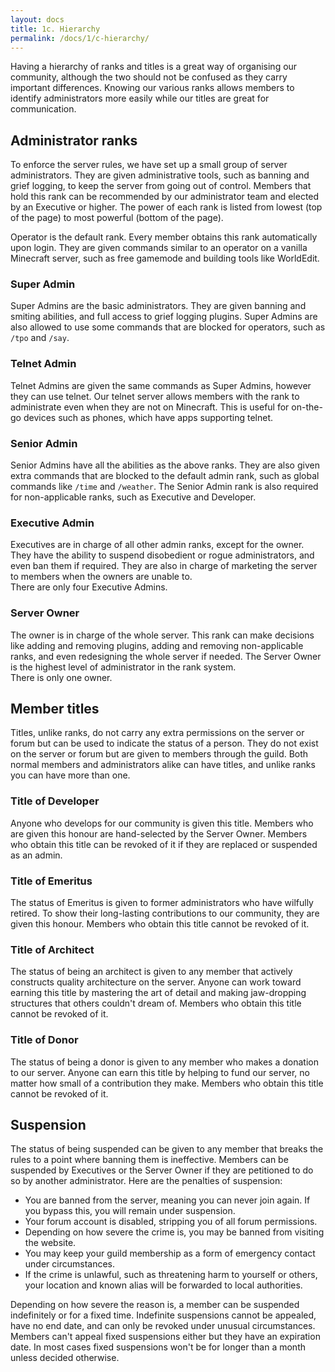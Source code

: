```yaml
---
layout: docs
title: 1c. Hierarchy
permalink: /docs/1/c-hierarchy/
---
```

Having a hierarchy of ranks and titles is a great way of organising our community, although the two should not be confused as they carry important differences.
Knowing our various ranks allows members to identify administrators more easily while our titles are great for communication.

## Administrator ranks
To enforce the server rules, we have set up a small group of server administrators.
They are given administrative tools, such as banning and grief logging, to keep the server from going out of control.
Members that hold this rank can be recommended by our administrator team and elected by an Executive or higher.
The power of each rank is listed from lowest (top of the page) to most powerful (bottom of the page).

Operator is the default rank.
Every member obtains this rank automatically upon login.
They are given commands similar to an operator on a vanilla Minecraft server, such as free gamemode and building tools like WorldEdit.

### Super Admin
Super Admins are the basic administrators.
They are given banning and smiting abilities, and full access to grief logging plugins.
Super Admins are also allowed to use some commands that are blocked for operators, such as `/tpo` and `/say`.

### Telnet Admin
Telnet Admins are given the same commands as Super Admins, however they can use telnet.
Our telnet server allows members with the rank to administrate even when they are not on Minecraft.
This is useful for on-the-go devices such as phones, which have apps supporting telnet.

### Senior Admin
Senior Admins have all the abilities as the above ranks.
They are also given extra commands that are blocked to the default admin rank, such as global commands like `/time` and `/weather`.
The Senior Admin rank is also required for non-applicable ranks, such as Executive and Developer.

### Executive Admin
Executives are in charge of all other admin ranks, except for the owner.
They have the ability to suspend disobedient or rogue administrators, and even ban them if required.
They are also in charge of marketing the server to members when the owners are unable to.
<br>
There are only four Executive Admins.

### Server Owner
The owner is in charge of the whole server.
This rank can make decisions like adding and removing plugins, adding and removing non-applicable ranks, and even redesigning the whole server if needed.
The Server Owner is the highest level of administrator in the rank system.
<br>
There is only one owner.

## Member titles
Titles, unlike ranks, do not carry any extra permissions on the server or forum but can be used to indicate the status of a person.
They do not exist on the server or forum but are given to members through the guild.
Both normal members and administrators alike can have titles, and unlike ranks you can have more than one.

### Title of Developer
Anyone who develops for our community is given this title.
Members who are given this honour are hand-selected by the Server Owner.
Members who obtain this title can be revoked of it if they are replaced or suspended as an admin.

### Title of Emeritus
The status of Emeritus is given to former administrators who have wilfully retired.
To show their long-lasting contributions to our community, they are given this honour.
Members who obtain this title cannot be revoked of it.

### Title of Architect
The status of being an architect is given to any member that actively constructs quality architecture on the server.
Anyone can work toward earning this title by mastering the art of detail and making jaw-dropping structures that others couldn't dream of.
Members who obtain this title cannot be revoked of it.

### Title of Donor
The status of being a donor is given to any member who makes a donation to our server.
Anyone can earn this title by helping to fund our server, no matter how small of a contribution they make.
Members who obtain this title cannot be revoked of it.

## Suspension
The status of being suspended can be given to any member that breaks the rules to a point where banning them is ineffective.
Members can be suspended by Executives or the Server Owner if they are petitioned to do so by another administrator.
Here are the penalties of suspension:

* You are banned from the server, meaning you can never join again. If you bypass this, you will remain under suspension.
* Your forum account is disabled, stripping you of all forum permissions.
* Depending on how severe the crime is, you may be banned from visiting the website.
* You may keep your guild membership as a form of emergency contact under circumstances.
* If the crime is unlawful, such as threatening harm to yourself or others, your location and known alias will be forwarded to local authorities.

Depending on how severe the reason is, a member can be suspended indefinitely or for a fixed time.
Indefinite suspensions cannot be appealed, have no end date, and can only be revoked under unusual circumstances.
Members can't appeal fixed suspensions either but they have an expiration date.
In most cases fixed suspensions won't be for longer than a month unless decided otherwise.
